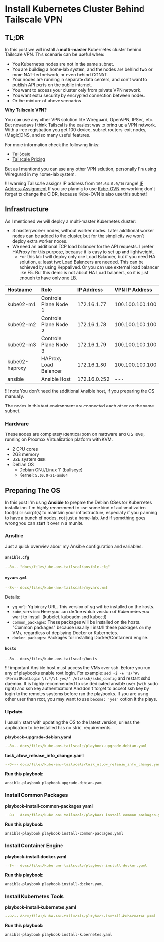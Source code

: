 # Install Kubernetes Cluster Behind Tailscale VPN

## TL;DR

In this post we will install a **multi-master** Kubernetes cluster behind Tailscale VPN.
This scenario can be useful when:
- You Kubernetes nodes are not in the same subnet. 
- You are building a home-lab system, and the nodes are behind two or more NAT-ted network, or even behind CGNAT.
- Your nodes are running in separate data centers, and don't want to publish API ports on the public internet. 
- You want to access your cluster only from private VPN network.
- You want extra security by encrypted connection between nodes.
- Or the mixture of above scenarios. 

**Why Tailscale VPN?**

You can use any other VPN solution like Wireguard, OpenVPN, IPSec, etc. But nowadays I think Tailscal is the easiest way to bring up a VPN network.
With a free registration you get 100 device, subnet routers, exit nodes, (Magic)DNS, and so many useful features. 

For more information check the following links:
- [TailScale](https://tailscale.com)
- [Tailscale Pricing](https://tailscale.com/pricing/)

But as I mentiond you can use any other VPN solution, personally I'm using Wireguard in my home-lab system.

!!! warning
    Tailscale assigns IP address from `100.64.0.0/10` range! [IP Address Assignment](https://tailscale.com/kb/1015/100.x-addresses/)
    If you are plannig to use [Kube-OVN](https://www.kube-ovn.io) nerworking don't forget to change the CIDR, because Kube-OVN is also use this subnet!

## Infrastructure

As I mentioned we will deploy a multi-master Kubernetes cluster:
- 3 master/worker nodes, without worker nodes. Later additional worker nodes can be added to the cluster, but for the simplicity we won't deploy extra worker nodes.
- We need an additional TCP load balancer for the API requests. I prefer HAProxy for this purpose, because it is easy to set up and lightweight. 
  - For this lab I will deploy only one Load Balancer, but if you need HA solution, at least two Load Balancers are needed. This can be achieved by using Keppalived. Or you can use external load balancer like F5. But this demo is not about HA Load balaners, so it is just enough to have only one LB.

| Hostname        | Role                     | IP Address   | VPN IP Address   |
| :-------------- | :----------------------- | :----------- | :--------------- |
| kube02-m1       | Controle Plane Node 1    | 172.16.1.77  | 100.100.100.100  |
| kube02-m2       | Controle Plane Node 2    | 172.16.1.78  | 100.100.100.100  |
| kube02-m3       | Controle Plane Node 3    | 172.16.1.79  | 100.100.100.100  |
| kube02-haproxy  | HAProxy Load Balancer    | 172.16.1.80  | 100.100.100.100  |
| ansible         | Ansible Host             | 172.16.0.252 | ---              |

!!! note
    You don't need the additional Ansible host, if you preparing the OS manually. 

The nodes in this test environment are connected each other on the same subnet.

### Hardware

These nodes are completely identical both on hardware and OS level, running on Proxmox Virtualization platform with KVM.
- 2 CPU cores
- 2GB memory
- 32B system disk
- Debian OS
  - Debian GNU/Linux 11 (bullseye)
  - Kernel: `5.10.0-21-amd64`


## Preparing The OS

In this post I'm using **Ansible** to prepare the Debian OSes for Kubernetes installation.
I'm highly recommend to use some kind of automatization tool(s) or scirpt(s) to maintain your infrastructure, especially if you planning to have a bunch of nodes, not just a home-lab.
And if something goes wrong you can start it over in a munite.

### Ansible 

Just a quick overwiev about my Ansible configuration and variables.

#### `ansible.cfg`

```yaml  title='<a href="https://raw.githubusercontent.com/jvincze84/jvincze84.github.io/master/docs/files/kube-ans-tailscale/ansible.cfg" target="_blank">Click Here For Raw Source</a>' linenums="1"
--8<-- "docs/files/ube-ans-tailscal/ansible.cfg"
```

#### `myvars.yml`

```yaml title='<a href="https://raw.githubusercontent.com/jvincze84/jvincze84.github.io/master/docs/files/kube-ans-tailscale/myvars.yml" target="_blank">Click Here For Raw Source</a>' linenums="1"
--8<-- docs/files/kube-ans-tailscale/myvars.yml
```

Details:
- `yq_url`: Yq binary URL. This version of yq will be installed on the hosts.
- `kube_version`: Here you can define which version of Kubernetes you want to install. (kubelet, kubeadm and kubectl)
- `common_packages`: These packages will be installed on the hosts. "Common packages" because usually I install these packages on my VMs, regardless of deploying Docker or Kubernetes. 
- `docker_packages`: Packages for installing Docker/Containerd engine.


#### `hosts`

```plain title='<a href="https://raw.githubusercontent.com/jvincze84/jvincze84.github.io/master/docs/files/kube-ans-tailscale/hosts" target="_blank">Click Here For Raw Source</a>' linenums="1"
--8<-- docs/files/kube-ans-tailscale/hosts
```


!!! important
    Ansible host must access the VMs over ssh. Before you run any of playbooks enable root login.
    For example: `sed -i -e 's/^#\(PermitRootLogin \).*/\1 yes/' /etc/ssh/sshd_config` and restart sshd daemon. 
    It is highly recommended to use dedicated ansible user (with sudo right) and ssh key authentication! 
    And don't forget to accept ssh key by login to the remotes systems before run the playbooks.
    If you are using other user than root, you may want to use `become: 'yes'` option it the plays.

### Update 

I usually start with updating the OS to the latest version, unless the application to be installed has no strict requirements.

**playbook-upgrade-debian.yaml**

```yaml title='<a href="https://raw.githubusercontent.com/jvincze84/jvincze84.github.io/master/docs/files/kube-ans-tailscale/playbook-upgrade-debian.yaml" target="_blank">Click Here For Raw Source</a>' linenums="1"
--8<-- docs/files/kube-ans-tailscale/playbook-upgrade-debian.yaml
```


**task_allow_release_info_change.yaml**

```yaml title='<a href="https://raw.githubusercontent.com/jvincze84/jvincze84.github.io/master/docs/files/kube-ans-tailscale/task_allow_release_info_change.yaml" target="_blank">Click Here For Raw Source</a>' linenums="1"
--8<-- docs/files/kube-ans-tailscale/task_allow_release_info_change.yaml
```


**Run this playbook:**

```bash
ansible-playbook playbook-upgrade-debian.yaml
```

### Install Common Packages

**playbook-install-common-packages.yaml**

```yaml title='<a href="https://raw.githubusercontent.com/jvincze84/jvincze84.github.io/master/docs/files/kube-ans-tailscale/playbook-install-common-packages.yaml" target="_blank">Click Here For Raw Source</a>' linenums="1"
--8<-- docs/files/kube-ans-tailscale/playbook-install-common-packages.yaml
```


**Run this playbook:**

```bash
ansible-playbook playbook-install-common-packages.yaml
```

### Install Container Engine

**playbook-install-docker.yaml**

```yaml title='<a href="https://raw.githubusercontent.com/jvincze84/jvincze84.github.io/master/docs/files/kube-ans-tailscale/playbook-install-docker.yaml" target="_blank">Click Here For Raw Source</a>' linenums="1"
--8<-- docs/files/kube-ans-tailscale/playbook-install-docker.yaml
```

**Run this playbook:**

```bash
ansible-playbook playbook-install-docker.yaml
```

### Install Kubernetes Tools 

**playbook-install-kubernetes.yaml**

```yaml title='<a href="https://raw.githubusercontent.com/jvincze84/jvincze84.github.io/master/docs/files/kube-ans-tailscale/playbook-install-kubernetes.yaml" target="_blank">Click Here For Raw Source</a>' linenums="1"
--8<-- docs/files/kube-ans-tailscale/playbook-install-kubernetes.yaml
```

**Run this playbook:**

```bash
ansible-playbook playbook-install-kubernetes.yaml
```












